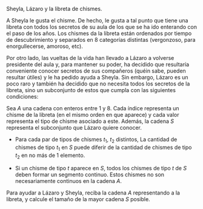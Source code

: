 

Sheyla, Lázaro y la libreta de chismes.

A Sheyla le gusta el chisme. De hecho, le gusta a tal punto que tiene
una libreta con todos los secretos de su aula de los que se ha ido
enterando con el paso de los años. Los chismes da la libreta están
ordenados por tiempo de descubrimiento y separados en 8 categorías
distintas (vergonzoso, para enorgullecerse, amoroso, etc).

Por otro lado, las vueltas de la vida han llevado a Lázaro a volverse
presidente del aula y, para mantener su poder, ha decidido que
resultaría conveniente conocer secretos de sus compañeros (quéin sabe,
pueden resultar útiles) y le ha pedido ayuda a Sheyla. Sin embargo,
Lázaro es un poco raro y también ha decidido que no necesita todos los
secretos de la libreta, sino un subconjunto de estos que cumpla con las
siguientes condiciones:

Sea $A$ una cadena con enteros entre 1 y 8. Cada índice representa un
chisme de la libreta (en el mismo orden en que aparece) y cada valor
representa el tipo de chisme asociado a este. Además, la cadena $S$
representa el subconjunto que Lázaro quiere conocer.

-   Para cada par de tipos de chismes $t_1$, $t_2$ distintos, La
    cantidad de chismes de tipo $t_1$ en $S$ puede diferir de la
    cantidad de chismes de tipo $t_2$ en no más de 1 elemento.

-   Si un chisme de tipo $t$ aparece en $S$, todos los chismes de tipo
    $t$ de $S$ deben formar un segmento continuo. Estos chismes no son
    necesariamente continuos en la cadena $A$.

Para ayudar a Lázaro y Sheyla, reciba la cadena $A$ representando a la
libreta, y calcule el tamaño de la mayor cadena $S$ posible.

